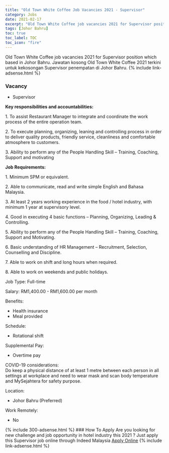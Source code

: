 ```yaml
---
title: "Old Town White Coffee Job Vacancies 2021 - Supervisor" 
category: Jobs 
date: 2021-02-17 
excerpt: "Old Town White Coffee job vacancies 2021 for Supervisor position which based in Johor Bahru. Jawatan kosong Old Town White Coffee 2021 terkini untuk kekosongan Supervisor penempatan di Johor Bahru" 
tags: [Johor Bahru] 
toc: true 
toc_label: TOC 
toc_icon: "fire" 
--- 
```


Old Town White Coffee job vacancies 2021 for Supervisor position which based in Johor Bahru. Jawatan kosong Old Town White Coffee 2021 terkini untuk kekosongan Supervisor penempatan di Johor Bahru. 
{% include link-adsense.html %} 
### Vacancy 
- Supervisor 
<div><p><b>Key responsibilities and accountabilities: </b></p><p>1. To assist Restaurant Manager to integrate and coordinate the work process of the entire operation team.</p><p>2. To execute planning, organizing, leaning and controlling process in order to deliver quality products, friendly service, cleanliness and comfortable atmosphere to customers.</p><p>3. Ability to perform any of the People Handling Skill &#8211; Training, Coaching, Support and motivating</p><p><b>Job Requirements: </b></p><p>1. Minimum SPM or equivalent.</p><p>2. Able to communicate, read and write simple English and Bahasa Malaysia.</p><p>3. At least 2 years working experience in the food / hotel industry, with minimum 1 year at supervisory level.</p><p>4. Good in executing 4 basic functions &#8211; Planning, Organizing, Leading &amp; Controlling.</p><p>5. Ability to perform any of the People Handling Skill &#8211; Training, Coaching, Support and Motivating.</p><p>6. Basic understanding of HR Management &#8211; Recruitment, Selection, Counselling and Discipline.</p><p>7. Able to work on shift and long hours when required.</p><p>8. Able to work on weekends and public holidays.</p><p>Job Type: Full-time</p><p>Salary: RM1,400.00 - RM1,600.00 per month</p><p>Benefits:</p><ul><li>Health insurance</li><li>Meal provided</li></ul><p>Schedule:</p><ul><li>Rotational shift</li></ul><p>Supplemental Pay:</p><ul><li>Overtime pay</li></ul><p>COVID-19 considerations:<br>Do keep a physical distance of at least 1 metre between each person in all settings at workplace and need to wear mask and scan body temperature and MySejahtera for safety purpose.</p><p>Location:</p><ul><li>Johor Bahru (Preferred)</li></ul><p>Work Remotely:</p><ul><li>No</li></ul></div> 
{% include 300-adsense.html %} 
### How To Apply 
Are you looking for new challenge and job opportunity in hotel industry this 2021 ?
Just apply this Supervisor job online through Indeed Malaysia 
<a href="https://malaysia.indeed.com/viewjob?jk=390bf74febd4bbb9" class="btn btn--info" target="_blank" rel="nofollow noopenner">Apply Online</a> 
{% include link-adsense.html %} 